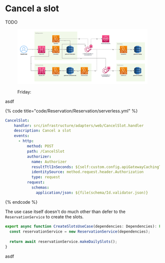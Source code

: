 # Cancel a slot

TODO

<figure><img src="../../../.gitbook/assets/Get-A-Room Solution 5.png" alt=""><figcaption><p>Friday:</p></figcaption></figure>

asdf

{% code title="code/Reservation/Reservation/serverless.yml" %}
```yaml
CancelSlot:
    handler: src/infrastructure/adapters/web/CancelSlot.handler
    description: Cancel a slot
    events:
      - http:
          method: POST
          path: /CancelSlot
          authorizer:
            name: Authorizer
            resultTtlInSeconds: ${self:custom.config.apiGatewayCachingTtlValue}
            identitySource: method.request.header.Authorization
            type: request
          request:
            schemas:
              application/json: ${file(schema/Id.validator.json)}
```
{% endcode %}

The use case itself doesn't do much other than defer to the `ReservationService` to create the slots.

```typescript
export async function CreateSlotsUseCase(dependencies: Dependencies): Promise<string[]> {
  const reservationService = new ReservationService(dependencies);

  return await reservationService.makeDailySlots();
}
```

asdf
